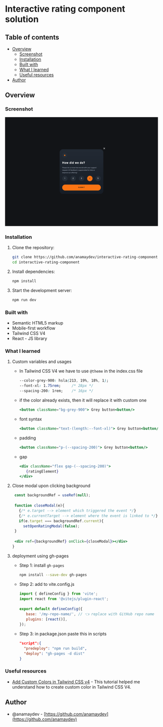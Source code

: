 # Interactive rating component solution

## Table of contents

- [Overview](#overview)
   - [Screenshot](#screenshot)
   - [Installation](#installation)
   - [Built with](#built-with)
   - [What I learned](#what-i-learned)
   - [Useful resources](#useful-resources)
- [Author](#author)


## Overview

### Screenshot

![](./screenshots/interactive-rating-component-desktop.png)

### Installation

1. Clone the repository:
   ```bash
   git clone https://github.com/anamaydev/interactive-rating-component.git
   cd interactive-rating-component
   ```
2. Install dependencies:
   ```bash
   npm install
   ```
3. Start the development server:
   ```bash
   npm run dev
   ```
   
### Built with

- Semantic HTML5 markup
- Mobile-first workflow
- Tailwind CSS V4
- React - JS library


### What I learned

1. Custom variables and usages
    - In Tailwind CSS V4 we have to use `@theme` in the index.css file
        ```css
        --color-grey-900: hsla(213, 19%, 18%, 1); 
        --font-xl: 1.75rem;     /* 28px */
        --spacing-200: 1rem;    /* 16px */
        ```
    - if the color already exists, then it will replace it with custom one
      ```jsx
      <button className="bg-grey-900"> Grey button<button/>
      ```
    - font syntax
      ```jsx
      <button className="text-(length:--font-xl)"> Grey button<button/>
      ```
    - padding
      ```jsx
      <button className="p-(--spacing-200)"> Grey button<button/>
      ```
    - gap
      ```jsx
      <div className="flex gap-(--spacing-200)">
         {ratingElement}
      </div>
      ```

2. Close modal upon clicking background
   ```jsx
    const backgroundRef = useRef(null);
      
    function closeModal(e){
      {/* e.target --> element which triggered the event */}
      {/* e.currentTarget --> element where the event is linked to */}
      if(e.target === backgroundRef.current){
        setOpenRatingModal(false);
    }
   
    <div ref={backgroundRef} onClick={closeModal}></div>
   }
   ```

3. deployment using gh-pages
    - Step 1: install `gh-pages`
       ```bash
       npm install --save-dev gh-pages
       ```
    - Step 2: add to vite.config.js
      ```js
      import { defineConfig } from 'vite';
      import react from '@vitejs/plugin-react';
 
      export default defineConfig({
         base: '/my-repo-name/', // 👈 replace with GitHub repo name
         plugins: [react()], 
      });
      ```
    - Step 3: in package.json paste this in scripts
      ```json
      "script":{
        "predeploy": "npm run build",
        "deploy": "gh-pages -d dist"
      }
      ```

### Useful resources

- [Add Custom Colors in Tailwind CSS v4](https://www.youtube.com/watch?v=gfYJvTBu_sk) - This tutorial helped me understand how to create custom color in Tailwind CSS V4.

## Author

- @anamaydev - [https://github.com/anamaydev](https://github.com/anamaydev)
